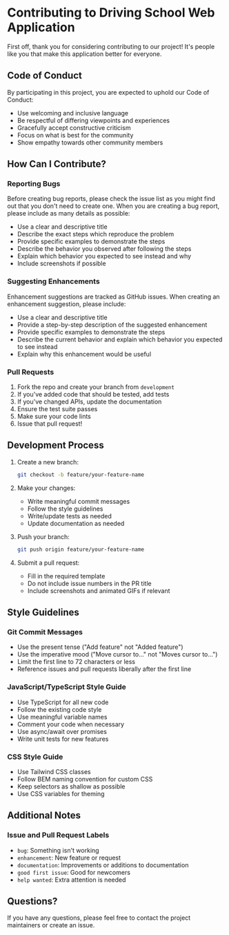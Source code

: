 # Contributing to Driving School Web Application

First off, thank you for considering contributing to our project! It's people like you that make this application better for everyone.

## Code of Conduct

By participating in this project, you are expected to uphold our Code of Conduct:

- Use welcoming and inclusive language
- Be respectful of differing viewpoints and experiences
- Gracefully accept constructive criticism
- Focus on what is best for the community
- Show empathy towards other community members

## How Can I Contribute?

### Reporting Bugs

Before creating bug reports, please check the issue list as you might find out that you don't need to create one. When you are creating a bug report, please include as many details as possible:

* Use a clear and descriptive title
* Describe the exact steps which reproduce the problem
* Provide specific examples to demonstrate the steps
* Describe the behavior you observed after following the steps
* Explain which behavior you expected to see instead and why
* Include screenshots if possible

### Suggesting Enhancements

Enhancement suggestions are tracked as GitHub issues. When creating an enhancement suggestion, please include:

* Use a clear and descriptive title
* Provide a step-by-step description of the suggested enhancement
* Provide specific examples to demonstrate the steps
* Describe the current behavior and explain which behavior you expected to see instead
* Explain why this enhancement would be useful

### Pull Requests

1. Fork the repo and create your branch from `development`
2. If you've added code that should be tested, add tests
3. If you've changed APIs, update the documentation
4. Ensure the test suite passes
5. Make sure your code lints
6. Issue that pull request!

## Development Process

1. Create a new branch:
   ```bash
   git checkout -b feature/your-feature-name
   ```

2. Make your changes:
   - Write meaningful commit messages
   - Follow the style guidelines
   - Write/update tests as needed
   - Update documentation as needed

3. Push your branch:
   ```bash
   git push origin feature/your-feature-name
   ```

4. Submit a pull request:
   - Fill in the required template
   - Do not include issue numbers in the PR title
   - Include screenshots and animated GIFs if relevant

## Style Guidelines

### Git Commit Messages

* Use the present tense ("Add feature" not "Added feature")
* Use the imperative mood ("Move cursor to..." not "Moves cursor to...")
* Limit the first line to 72 characters or less
* Reference issues and pull requests liberally after the first line

### JavaScript/TypeScript Style Guide

* Use TypeScript for all new code
* Follow the existing code style
* Use meaningful variable names
* Comment your code when necessary
* Use async/await over promises
* Write unit tests for new features

### CSS Style Guide

* Use Tailwind CSS classes
* Follow BEM naming convention for custom CSS
* Keep selectors as shallow as possible
* Use CSS variables for theming

## Additional Notes

### Issue and Pull Request Labels

* `bug`: Something isn't working
* `enhancement`: New feature or request
* `documentation`: Improvements or additions to documentation
* `good first issue`: Good for newcomers
* `help wanted`: Extra attention is needed

## Questions?

If you have any questions, please feel free to contact the project maintainers or create an issue. 